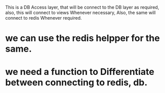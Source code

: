 This is a DB Access layer, that will be connect to the DB layer as required, also, this will  connect to views Whenever necessary, Also, the same will connect to redis Whenever required.
# we can use the redis helpper for the same.
# we need a function to Differentiate between connecting to redis, db.

